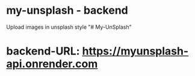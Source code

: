 # my-unsplash - backend
Upload images in unsplash style
"# My-UnSplash" 
# backend-URL: https://myunsplash-api.onrender.com